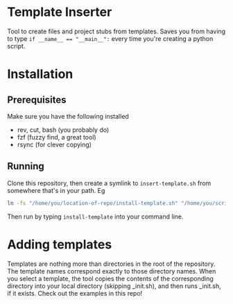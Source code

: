 # Template Inserter
Tool to create files and project stubs from templates. Saves you from having to type `if __name__ == "__main__":` every time you're creating a python
script.

# Installation
## Prerequisites
Make sure you have the following installed

- rev, cut, bash (you probably do)
- fzf (fuzzy find, a great tool)
- rsync (for clever copying)

## Running
Clone this repository, then create a symlink to `insert-template.sh` from
somewhere that's in your path. Eg

```bash
ln -fs "/home/you/location-of-repo/install-template.sh" "/home/you/scripts/install-template"
```

Then run by typing `install-template` into your command line.


# Adding templates
Templates are nothing more than directories in the root of the repository. The template names correspond exactly to those directory names. When you select
a template, the tool copies the contents of the corresponding directory into your local directory (skipping _init.sh), and then runs _init.sh, if it exists. Check out the examples in this repo!
